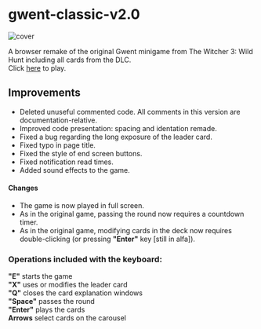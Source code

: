 # gwent-classic-v2.0
![cover](https://user-images.githubusercontent.com/26311830/116256903-f1599b00-a7b6-11eb-84a1-16dcb5c9bfc6.jpg)

A browser remake of the original Gwent minigame from The Witcher 3: Wild Hunt including all cards from the DLC.<br/>Click [here](https://randompianist.github.io/gwent-classic-v2.0/) to play.

## Improvements

- Deleted unuseful commented code. All comments in this version are documentation-relative.
- Improved code presentation: spacing and identation remade.
- Fixed a bug regarding the long exposure of the leader card.
- Fixed typo in page title.
- Fixed the style of end screen buttons.
- Fixed notification read times.
- Added sound effects to the game.

#### Changes
- The game is now played in full screen.
- As in the original game, passing the round now requires a countdown timer.
- As in the original game, modifying cards in the deck now requires double-clicking (or pressing **"Enter"** key [still in alfa]).

### Operations included with the keyboard:
**"E"** starts the game<br />
**"X"** uses or modifies the leader card<br />
**"Q"** closes the card explanation windows<br />
**"Space"** passes the round<br />
**"Enter"** plays the cards<br />
**Arrows** select cards on the carousel

